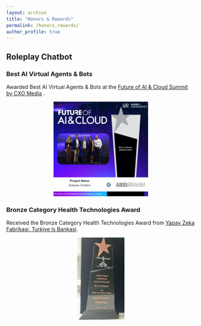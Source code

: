 ```yaml
---
layout: archive
title: "Honors & Rewards"
permalink: /honors_rewards/
author_profile: true
---
```


## Roleplay Chatbot
### Best AI Virtual Agents & Bots
Awarded Best AI Virtual Agents & Bots at the  [Future of AI & Cloud Summit by CXO Media](https://futureofaisummit.net) .

<p style="text-align: center;">
  <img src="../images/award_image.jpeg" alt="Best AI Virtual Agents & Bots award at Future of AI & Cloud Summit by CXO Media" style="width: 50%; height: 50%;" />
</p>

### Bronze Category Health Technologies Award
Received the Bronze Category Health Technologies Award from [Yapay Zeka Fabrikasi, Turkiye Is Bankasi](https://www.yzfodulleri.com).
<p style="text-align: center;">
  <img src="../images/award_image_2.jpg" alt="Bronze Category Health Technologies award at Yapay Zeka Fabrikasi by Turkiye Is Bankasi" style="width: 25%; height: 25%;" />
</p>